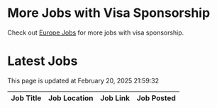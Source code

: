 # More Jobs with Visa Sponsorship

Check out [Europe Jobs](https://github.com/sureshparimi/europejobs#latest-jobs) for more jobs with visa sponsorship.

# Latest Jobs

This page is updated at February 20, 2025 21:59:32

| Job Title | Job Location | Job Link | Job Posted |
| --- | --- | --- | --- |
